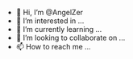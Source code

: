 - 👋 Hi, I’m @AngelZer
- 👀 I’m interested in ...
- 🌱 I’m currently learning ...
- 💞️ I’m looking to collaborate on ...
- 📫 How to reach me ...

<!---
AngelZer/AngelZer is a ✨ special ✨ repository because its `README.md` (this file) appears on your GitHub profile.
You can click the Preview link to take a look at your changes.
--->
